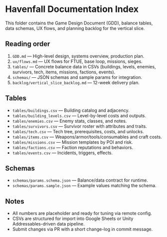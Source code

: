 # Havenfall Documentation Index

This folder contains the Game Design Document (GDD), balance tables, data schemas, UX flows, and planning backlog for the vertical slice.

## Reading order
1. `GDD.md` — High-level design, systems overview, production plan.
2. `ux/flows.md` — UX flows for FTUE, base loop, missions, sieges.
3. `tables/` — Concrete balance data in CSVs (buildings, levels, enemies, survivors, tech, items, missions, factions, events).
4. `schemas/` — JSON schemas and sample params for integration.
5. `backlog/vertical_slice_backlog.md` — 12-week delivery plan.

## Tables
- `tables/buildings.csv` — Building catalog and adjacency.
- `tables/building_levels.csv` — Level-by-level costs and outputs.
- `tables/enemies.csv` — Enemy stats, classes, and notes.
- `tables/survivors.csv` — Survivor roster with attributes and traits.
- `tables/tech.csv` — Tech tree, prerequisites, costs, and unlocks.
- `tables/items.csv` — Weapons/armor/tools/consumables and craft costs.
- `tables/missions.csv` — Mission templates by POI and risk.
- `tables/factions.csv` — Faction reputations and behaviors.
- `tables/events.csv` — Incidents, triggers, effects.

## Schemas
- `schemas/params.schema.json` — Balance/data contract for runtime.
- `schemas/params.sample.json` — Example values matching the schema.

## Notes
- All numbers are placeholder and ready for tuning via remote config.
- CSVs are structured for import into Google Sheets or Unity Addressables-driven data pipeline.
- Submit changes via PR with a short change-log in commit message.